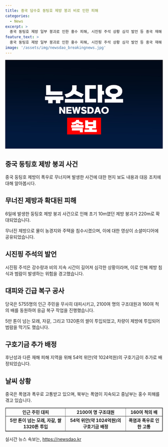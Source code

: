 ```yaml
---
title: 중국 담수호 둥팅호 제방 붕괴 비로 인한 피해
categories:
  - News
excerpt: >
  중국 둥팅호 제방 일부 붕괴로 인한 홍수 피해, 시진핑 주석 상황 심각 발언 등 중국 재해 상황 속 인근 주민 대피, 응급 복구 공사에 차량까지 투입됐다. 현재까지 인명 피해는 없는 것으로 알려졌으며, 재해로 범람을 막기 위해 구호기금 추가 배정되는 등 중국은 폭염과 폭우에 시달리는 상황이 지속되고 있다.
feature_text: >
  중국 둥팅호 제방 일부 붕괴로 인한 홍수 피해, 시진핑 주석 상황 심각 발언 등 중국 재해 상황 속 인근 주민 대피, 응급 복구 공사에 차량까지 투입됐다. 현재까지 인명 피해는 없는 것으로 알려졌으며, 재해로 범람을 막기 위해 구호기금 추가 배정되는 등 중국은 폭염과 폭우에 시달리는 상황이 지속되고 있다.
image: '/assets/img/newsdao_breakingnews.jpg'
---
```


<p><img src="/assets/img/newsdao_breakingnews.jpg" alt="cryptoinkorea 속보" /></p>

<h2 data-ke-size="size26">중국 둥팅호 제방 붕괴 사건</h2>

<p data-ke-size="size16">중국 둥팅호 제방이 폭우로 무너지며 발생한 사건에 대한 현지 보도 내용과 대응 조치에 대해 알아봅시다.</p>

<h2 data-ke-size="size24">무너진 제방과 확대된 피해</h2>

<p data-ke-size="size16">6일에 발생한 둥팅호 제방 붕괴 사건으로 인해 초기 10m였던 제방 붕괴가 220m로 확대되었습니다.</p>

<p data-ke-size="size16">무너진 제방으로 물이 농경지와 주택을 침수시켰으며, 이에 대한 영상이 소셜미디어에 공유되었습니다.</p>

<h2 data-ke-size="size24">시진핑 주석의 발언</h2>

<p data-ke-size="size16">시진핑 주석은 강수량과 비의 지속 시간이 길어져 심각한 상황이라며, 이로 인해 제방 침식과 범람이 발생하는 위험을 경고했습니다.</p>

<h2 data-ke-size="size24">대피와 긴급 복구 공사</h2>

<p data-ke-size="size16">당국은 5755명의 인근 주민을 무사히 대피시키고, 2100여 명의 구조대원과 160여 척의 배를 동원하여 응급 복구 작업을 진행했습니다.</p>

<p data-ke-size="size16">5만 톤이 넘는 모래, 자갈, 그리고 1320톤의 쌀이 투입되었고, 차량이 제방에 투입되어 범람을 막기도 했습니다.</p>

<h2 data-ke-size="size24">구호기금 추가 배정</h2>

<p data-ke-size="size16">후난성과 다른 재해 피해 지역을 위해 54억 위안(약 1024억원)의 구호기금이 추가로 배정되었습니다.</p>

<h2 data-ke-size="size24">날씨 상황</h2>

<p data-ke-size="size16">중국은 폭염과 폭우로 고통받고 있으며, 북부는 폭염이 지속되고 중남부는 홍수 피해를 겪고 있습니다.</p>

<table style="width: 100%;" border="1">
<tbody>
<tr>
<td style="text-align: center; height: 17px;"><b>인근 주민 대피</b></td>
<td style="text-align: center; height: 17px;"><b>2100여 명 구조대원</b></td>
<td style="text-align: center; height: 17px;"><b>160여 척의 배</b></td>
</tr>
<tr>
<td style="text-align: center; height: 17px;"><b>5만 톤이 넘는 모래, 자갈, 쌀 1320톤 투입</b></td>
<td style="text-align: center; height: 17px;"><b>54억 위안(약 1024억원)의 구호기금 배정</b></td>
<td style="text-align: center; height: 17px;"><b>폭염과 폭우로 인한 고통</b></td>
</tr>
</tbody>
</table>
실시간 뉴스 속보는, <a href="https://newsdao.kr" rel="dofollow">https://newsdao.kr</a>


